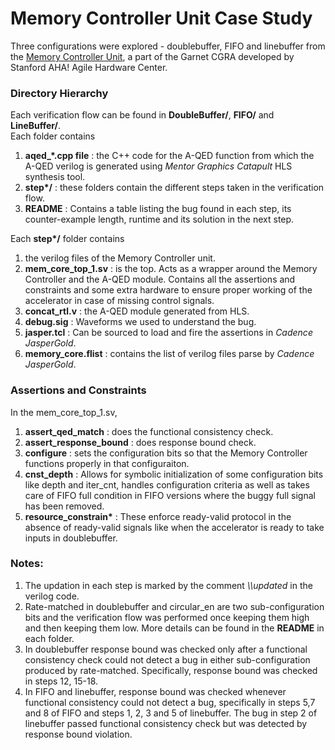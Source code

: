 # Memory Controller Unit Case Study

Three configurations were explored - doublebuffer, FIFO and linebuffer from the [Memory Controller Unit](https://github.com/StanfordAHA/garnet/tree/master/memory_core), a part of the Garnet CGRA developed by Stanford AHA! Agile Hardware Center.  

### Directory Hierarchy

Each verification flow can be found in **DoubleBuffer/**, **FIFO/** and **LineBuffer/**.  
Each folder contains  
1. __aqed\_\*.cpp file__ : the C++ code for the A-QED function from which the A-QED verilog is generated using *Mentor Graphics Catapult* HLS synthesis tool.
2. __step*/__ : these folders contain the different steps taken in the verification flow. 
3. __README__ : Contains a table listing the bug found in each step, its counter-example length, runtime and its solution in the next step.

Each __step*/__ folder contains  
1. the verilog files of the Memory Controller unit.
2. __mem_core_top_1.sv__ : is the top. Acts as a wrapper around the Memory Controller and the A-QED module. Contains all the assertions and constraints and some extra hardware to ensure proper working of the accelerator in case of missing control signals.
3. __concat_rtl.v__ : the A-QED module generated from HLS.
4. __debug.sig__ : Waveforms we used to understand the bug.
5. __jasper.tcl__ : Can be sourced to load and fire the assertions in *Cadence JasperGold*.
6. __memory_core.flist__ : contains the list of verilog files parse by *Cadence JasperGold*.

### Assertions and Constraints

In the mem_core_top_1.sv,  
1. **assert_qed_match** : does the functional consistency check.
2. **assert_response_bound** : does response bound check.
3. **configure** : sets the configuration bits so that the Memory Controller functions properly in that configuraiton.
5. **cnst_depth** : Allows for symbolic initialization of some configuration bits like depth and iter_cnt, handles configuration criteria as well as takes care of FIFO full condition in FIFO versions where the buggy full signal has been removed.
6. __resource_constrain*__ : These enforce ready-valid protocol in the absence of ready-valid signals like when the accelerator is ready to take inputs in doublebuffer.

### Notes: 

1. The updation in each step is marked by the comment *\\\\updated* in the verilog code.
2. Rate-matched in doublebuffer and circular_en are two sub-configuration bits and the verification flow was performed once keeping them high and then keeping them low. More details can be found in the __README__ in each folder.
3. In doublebuffer response bound was checked only after a functional consistency check could not detect a bug in either sub-configuration produced by rate-matched. Specifically, response bound was checked in steps 12, 15-18.
4. In FIFO and linebuffer, response bound was checked whenever functional consistency could not detect a bug, specifically in steps 5,7 and 8 of FIFO and steps 1, 2, 3 and 5 of linebuffer. The bug in step 2 of linebuffer passed functional consistency check but was detected by response bound violation.




